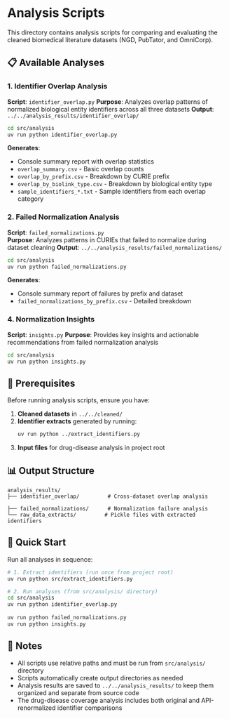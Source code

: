 # Analysis Scripts

This directory contains analysis scripts for comparing and evaluating the cleaned biomedical literature datasets (NGD, PubTator, and OmniCorp).

## 📋 Available Analyses

### 1. **Identifier Overlap Analysis**
**Script**: `identifier_overlap.py`
**Purpose**: Analyzes overlap patterns of normalized biological entity identifiers across all three datasets
**Output**: `../../analysis_results/identifier_overlap/`

```bash
cd src/analysis
uv run python identifier_overlap.py
```

**Generates**:
- Console summary report with overlap statistics
- `overlap_summary.csv` - Basic overlap counts
- `overlap_by_prefix.csv` - Breakdown by CURIE prefix
- `overlap_by_biolink_type.csv` - Breakdown by biological entity type
- `sample_identifiers_*.txt` - Sample identifiers from each overlap category

### 2. **Failed Normalization Analysis**
**Script**: `failed_normalizations.py`  
**Purpose**: Analyzes patterns in CURIEs that failed to normalize during dataset cleaning
**Output**: `../../analysis_results/failed_normalizations/`

```bash
cd src/analysis
uv run python failed_normalizations.py
```

**Generates**:
- Console summary report of failures by prefix and dataset
- `failed_normalizations_by_prefix.csv` - Detailed breakdown

### 4. **Normalization Insights**
**Script**: `insights.py`
**Purpose**: Provides key insights and actionable recommendations from failed normalization analysis

```bash
cd src/analysis
uv run python insights.py
```

## 🔧 Prerequisites

Before running analysis scripts, ensure you have:

1. **Cleaned datasets** in `../../cleaned/`
2. **Identifier extracts** generated by running:
   ```bash
   uv run python ../extract_identifiers.py
   ```
3. **Input files** for drug-disease analysis in project root

## 📊 Output Structure

```
analysis_results/
├── identifier_overlap/         # Cross-dataset overlap analysis
  
├── failed_normalizations/      # Normalization failure analysis
└── raw_data_extracts/         # Pickle files with extracted identifiers
```

## 🚀 Quick Start

Run all analyses in sequence:

```bash
# 1. Extract identifiers (run once from project root)
uv run python src/extract_identifiers.py

# 2. Run analyses (from src/analysis/ directory)
cd src/analysis
uv run python identifier_overlap.py
  
uv run python failed_normalizations.py
uv run python insights.py
```

## 📝 Notes

- All scripts use relative paths and must be run from `src/analysis/` directory
- Scripts automatically create output directories as needed
- Analysis results are saved to `../../analysis_results/` to keep them organized and separate from source code
- The drug-disease coverage analysis includes both original and API-renormalized identifier comparisons